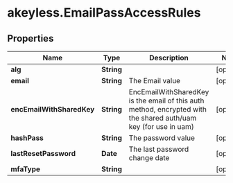 # akeyless.EmailPassAccessRules

## Properties

Name | Type | Description | Notes
------------ | ------------- | ------------- | -------------
**alg** | **String** |  | [optional] 
**email** | **String** | The Email value | [optional] 
**encEmailWithSharedKey** | **String** | EncEmailWithSharedKey is the email of this auth method, encrypted with the shared auth/uam key (for use in uam) | [optional] 
**hashPass** | **String** | The password value | [optional] 
**lastResetPassword** | **Date** | The last password change date | [optional] 
**mfaType** | **String** |  | [optional] 


